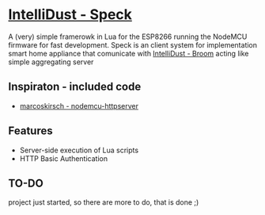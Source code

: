 # [IntelliDust - Speck](https://github.com/IntelliDust/speck)
A (very) simple framerowk in Lua for the ESP8266 running the NodeMCU firmware for fast development.
Speck is an client system for implementation smart home appliance that comunicate with [IntelliDust - Broom](https://github.com/IntelliDust/broom) acting like simple aggregating server

## Inspiraton - included code
* [marcoskirsch - nodemcu-httpserver](https://raw.githubusercontent.com/marcoskirsch/nodemcu-httpserver/)

## Features

* Server-side execution of Lua scripts
* HTTP Basic Authentication

## TO-DO
project just started, so there are more to do, that is done ;)
